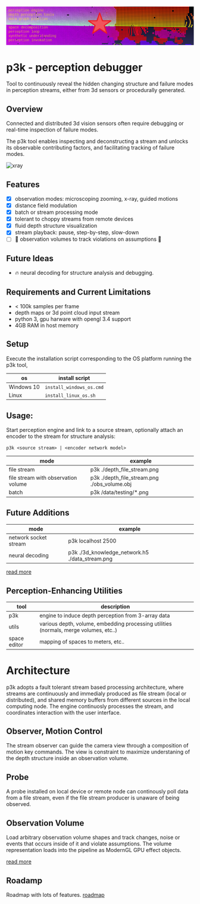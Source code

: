 ![perc3ption](/docs/perc_vision.png)

# p3k - perception debugger 
Tool to continuously reveal the hidden changing structure and failure modes in perception streams, either from 3d sensors or procedurally generated. 

## Overview
Connected and distributed 3d vision sensors often require debugging or real-time inspection of failure modes. 

The p3k tool enables inspecting and deconstructing a stream and unlocks its observable contributing factors, and facilitating tracking of failure modes.  

![xray](https://user-images.githubusercontent.com/10095423/103164670-27641f80-47c3-11eb-93bc-e81bda8b871d.png)

## Features
- [x] observation modes: microscoping zooming, x-ray, guided motions
- [x] distance field modulation
- [x] batch or stream processing mode
- [x] tolerant to choppy streams from remote devices
- [x] fluid depth structure visualization
- [x] stream playback: pause, step-by-step, slow-down
- [ ] :rocket: observation volumes to track violations on assumptions :rocket:
 
## Future Ideas
- 🔥 neural decoding for structure analysis and debugging. 

## Requirements and Current Limitations
*  < 100k samples per frame
* depth maps or 3d point cloud input stream
* python 3, gpu harware with opengl 3.4 support
* 4GB RAM in host memory

## Setup
Execute the installation script corresponding to the OS platform running the p3k tool, 


|  os    | install script | 
| ------------ | ------------ |
| Windows 10 |```install_windows_os.cmd```|
| Linux  |```install_linux_os.sh ```|


## Usage:
Start perception engine and link to a source stream, optionally attach an encoder to the stream for structure analysis:
```
p3k <source stream> | <encoder network model>
```

|  mode    | example | 
| ------------ | ------------ |
| file stream     | p3k ./depth_file_stream.png |
| file stream with observation volume | p3k ./depth_file_stream.png ./obs_volume.obj |
| batch      | p3k /data/testing/*.png |

## Future Additions
|  mode    | example | 
| ------------ | ------------ |
| network socket stream   | p3k localhost 2500|
| neural decoding | p3k ./3d_knowledge_network.h5 ./data_stream.png |

[read more](./docs/readme_p3k_gpu.md)

## Perception-Enhancing Utilities
| tool      | description  | 
| ------------ | ------------ |
| p3k              | engine to induce depth perception from 3-array data |
| utils        | various depth, volume, embedding processing utilities (normals, merge volumes, etc..) |
| space editor | mapping of spaces to meters, etc.. |


# Architecture
p3k adopts a fault tolerant stream based processing architecture, where streams are continuously and immedialy produced as file stream (local or distributed), and shared memory buffers from different sources in the local computing node. The engine continuosly processes the stream, and coordinates interaction with the user interface. 

## Observer, Motion Control
The stream observer can guide the camera view through a composition of motion key commands. The view is constraint to maximize understaning of the depth structure inside an observation volume. 

## Probe
A probe installed on local device or remote node can continously poll data from a file stream, even if the file stream producer is unaware of being observed. 

## Observation Volume
Load arbitrary observation volume shapes and track changes, noise or events that occurs inside of it and violate assumptions.  The volume representation loads into the pipeline as ModernGL GPU effect objects.



[read more](./docs/architecture.md)


## Roadamp
Roadmap with lots of features.
[roadmap](/docs/roadmap.md)





